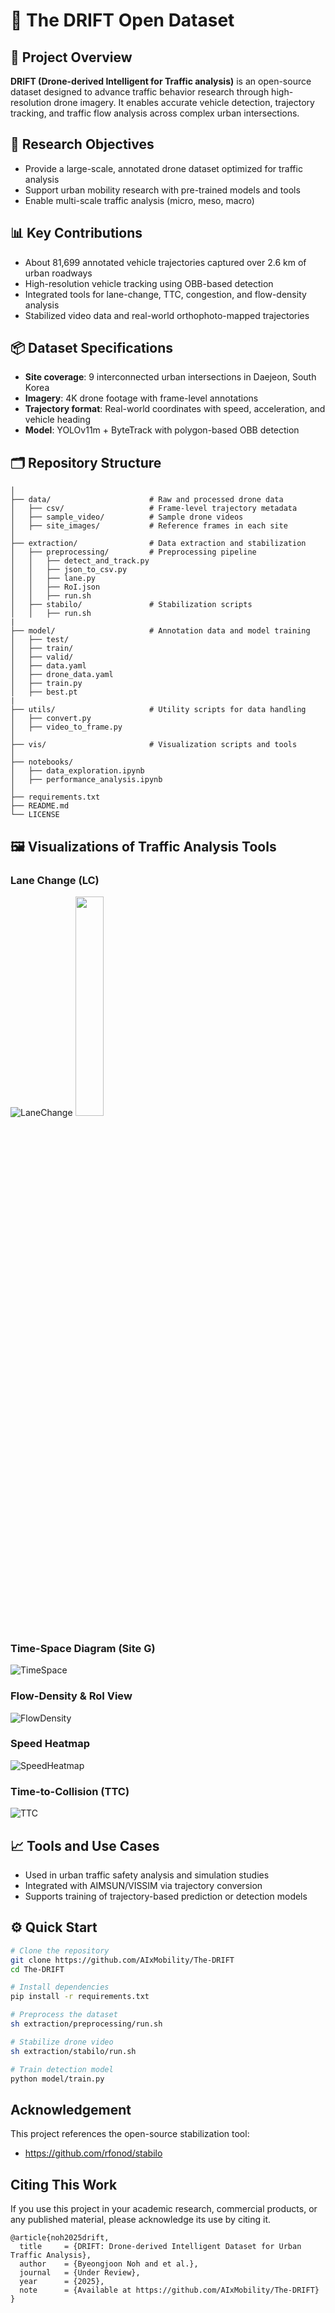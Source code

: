 # 📡 The DRIFT Open Dataset

## 🚀 Project Overview
**DRIFT (Drone-derived Intelligent for Traffic analysis)** is an open-source dataset designed to advance traffic behavior research through high-resolution drone imagery. It enables accurate vehicle detection, trajectory tracking, and traffic flow analysis across complex urban intersections.

## 🎯 Research Objectives
- Provide a large-scale, annotated drone dataset optimized for traffic analysis
- Support urban mobility research with pre-trained models and tools
- Enable multi-scale traffic analysis (micro, meso, macro)

## 📊 Key Contributions
- About 81,699 annotated vehicle trajectories captured over 2.6 km of urban roadways
- High-resolution vehicle tracking using OBB-based detection
- Integrated tools for lane-change, TTC, congestion, and flow-density analysis
- Stabilized video data and real-world orthophoto-mapped trajectories

## 📦 Dataset Specifications
- **Site coverage**: 9 interconnected urban intersections in Daejeon, South Korea  
- **Imagery**: 4K drone footage with frame-level annotations  
- **Trajectory format**: Real-world coordinates with speed, acceleration, and vehicle heading  
- **Model**: YOLOv11m + ByteTrack with polygon-based OBB detection

## 🗂️ Repository Structure

```DroneTrack/
│
├── data/                      # Raw and processed drone data
│   ├── csv/                   # Frame-level trajectory metadata
│   ├── sample_video/          # Sample drone videos
│   ├── site_images/           # Reference frames in each site
│
├── extraction/                # Data extraction and stabilization
│   ├── preprocessing/         # Preprocessing pipeline
│   │   ├── detect_and_track.py
│   │   ├── json_to_csv.py             
│   │   ├── lane.py
│   │   ├── RoI.json
│   │   ├── run.sh
│   ├── stabilo/               # Stabilization scripts
│   │   ├── run.sh
|
├── model/                     # Annotation data and model training
│   ├── test/                   
│   ├── train/           
│   ├── valid/
│   ├── data.yaml                   
│   ├── drone_data.yaml           
│   ├── train.py
│   ├── best.pt
|
├── utils/                     # Utility scripts for data handling
│   ├── convert.py
│   ├── video_to_frame.py
│
├── vis/                       # Visualization scripts and tools
│
├── notebooks/
│   ├── data_exploration.ipynb
│   ├── performance_analysis.ipynb
│
├── requirements.txt
├── README.md
└── LICENSE

```

## 🖼️ Visualizations of Traffic Analysis Tools

### Lane Change (LC)
![LaneChange](https://github.com/user-attachments/assets/8e32dcfd-0df9-4a75-abe0-0c3ee60b3123)
<img src="https://github.com/user-attachments/assets/8e32dcfd-0df9-4a75-abe0-0c3ee60b3123" width="30%"/>

### Time-Space Diagram (Site G)
![TimeSpace](https://github.com/user-attachments/assets/914bcdd2-2bac-4d34-95f9-9f38852a93fe)

### Flow-Density & RoI View
![FlowDensity](https://github.com/user-attachments/assets/ee73e5e9-43c1-41f2-815b-8636a587de6c)

### Speed Heatmap
![SpeedHeatmap](https://github.com/user-attachments/assets/b078efe9-a630-471c-aaa4-37f9f2b3e356)

### Time-to-Collision (TTC)
![TTC](https://github.com/user-attachments/assets/96c667bf-b866-4f1c-9455-2ebb37182fa6)

## 📈 Tools and Use Cases
- Used in urban traffic safety analysis and simulation studies
- Integrated with AIMSUN/VISSIM via trajectory conversion
- Supports training of trajectory-based prediction or detection models

## ⚙️ Quick Start

```bash
# Clone the repository
git clone https://github.com/AIxMobility/The-DRIFT
cd The-DRIFT

# Install dependencies
pip install -r requirements.txt

# Preprocess the dataset
sh extraction/preprocessing/run.sh

# Stabilize drone video
sh extraction/stabilo/run.sh

# Train detection model
python model/train.py
```

## Acknowledgement
This project references the open-source stabilization tool:
* https://github.com/rfonod/stabilo

## Citing This Work
If you use this project in your academic research, commercial products, or any published material, please acknowledge its use by citing it.
```
@article{noh2025drift,
  title     = {DRIFT: Drone-derived Intelligent Dataset for Urban Traffic Analysis},
  author    = {Byeongjoon Noh and et al.},
  journal   = {Under Review},
  year      = {2025},
  note      = {Available at https://github.com/AIxMobility/The-DRIFT}
}
```

